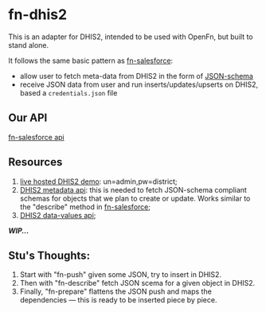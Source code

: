 # fn-dhis2
This is an adapter for DHIS2, intended to be used with OpenFn, but built to stand alone.

It follows the same basic pattern as [fn-salesforce](https://github.com/OpenFn/fn-salesforce):
  
  - allow user to fetch meta-data from DHIS2 in the form of [JSON-schema](JSON-schema.org)
  - receive JSON data from user and run inserts/updates/upserts on DHIS2, based a `credentials.json` file

Our API
-----------------------------------
[fn-salesforce api](https://github.com/OpenFn/fn-salesforce/blob/master/lib/fn/salesforce.rb)


Resources
----------------------
1. [live hosted DHIS2 demo](https://apps.dhis2.org/demo/dhis-web-dashboard-integration/index.action): un=admin,pw=district;
2. [DHIS2 metadata api](https://www.dhis2.org/doc/snapshot/en/developer/html/ch01s06.html): this is needed to fetch JSON-schema compliant schemas for objects that we plan to create or update. Works similar to the "describe" method in [fn-salesforce](https://github.com/OpenFn/fn-salesforce#describe);
3. [DHIS2 data-values api](https://www.dhis2.org/doc/snapshot/en/developer/html/ch01s11.html);
 
***WIP...***

Stu's Thoughts:
-------------------
1. Start with "fn-push" given some JSON, try to insert in DHIS2.
2. Then with "fn-describe" fetch JSON scema for a given object in DHIS2.
3. Finally, "fn-prepare" flattens the JSON push and maps the dependencies — this is ready to be inserted piece by piece.
